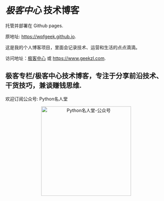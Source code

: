# *极客中心* 技术博客
托管并部署在 Github pages.

原地址: <https://wpfgeek.github.io>. 

这是我的个人博客项目，里面会记录技术、运营和生活的点点滴滴。

访问地址：[极客中心](https://geekzl.com)
或 <https://www.geekzl.com>.

## 极客专栏/极客中心技术博客，专注于分享前沿技术、干货技巧，兼谈赚钱思维.

欢迎订阅公众号: Python名人堂

<div align="center">
  <img width="280" height="280" src="https://cdn.jsdelivr.net/gh/wpfgeek/wpfgeek.github.io@master/assets/images/qrcode-python.jpg" alt="Python名人堂-公众号" />
</div>
